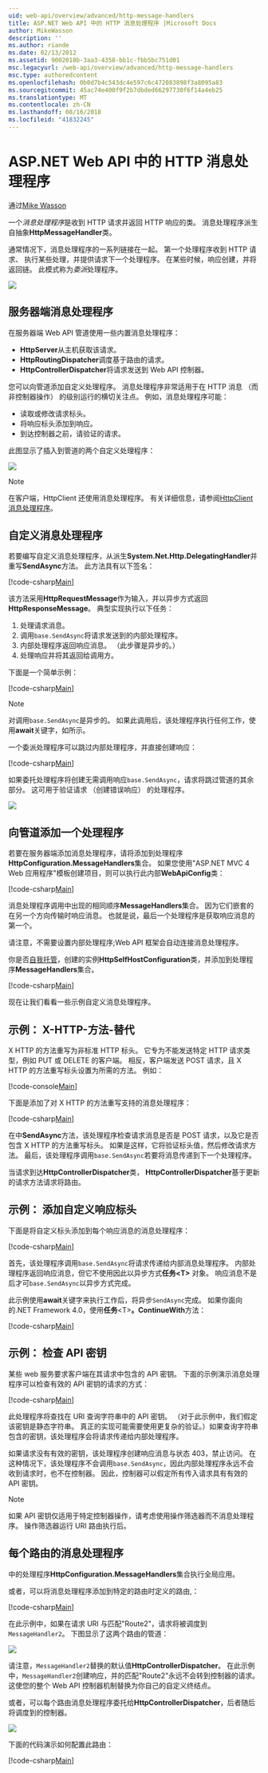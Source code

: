 ```yaml
---
uid: web-api/overview/advanced/http-message-handlers
title: ASP.NET Web API 中的 HTTP 消息处理程序 |Microsoft Docs
author: MikeWasson
description: ''
ms.author: riande
ms.date: 02/13/2012
ms.assetid: 9002018b-3aa3-4358-bb1c-fbb5bc751d01
msc.legacyurl: /web-api/overview/advanced/http-message-handlers
msc.type: authoredcontent
ms.openlocfilehash: 0b0d7b4c543dc4e597c6c472083898f3a8095a83
ms.sourcegitcommit: 45ac74e400f9f2b7dbded66297730f6f14a4eb25
ms.translationtype: MT
ms.contentlocale: zh-CN
ms.lasthandoff: 08/16/2018
ms.locfileid: "41832245"
---
```

<a name="http-message-handlers-in-aspnet-web-api"></a>ASP.NET Web API 中的 HTTP 消息处理程序
====================
通过[Mike Wasson](https://github.com/MikeWasson)

一个*消息处理程序*是收到 HTTP 请求并返回 HTTP 响应的类。 消息处理程序派生自抽象**HttpMessageHandler**类。

通常情况下，消息处理程序的一系列链接在一起。 第一个处理程序收到 HTTP 请求、 执行某些处理，并提供请求下一个处理程序。 在某些时候，响应创建，并将返回链。 此模式称为*委派*处理程序。

![](http-message-handlers/_static/image1.png)

## <a name="server-side-message-handlers"></a>服务器端消息处理程序

在服务器端 Web API 管道使用一些内置消息处理程序：

- **HttpServer**从主机获取该请求。
- **HttpRoutingDispatcher**调度基于路由的请求。
- **HttpControllerDispatcher**将请求发送到 Web API 控制器。

您可以向管道添加自定义处理程序。 消息处理程序非常适用于在 HTTP 消息 （而非控制器操作） 的级别运行的横切关注点。 例如，消息处理程序可能：

- 读取或修改请求标头。
- 将响应标头添加到响应。
- 到达控制器之前，请验证的请求。

此图显示了插入到管道的两个自定义处理程序：

![](http-message-handlers/_static/image2.png)

> [!NOTE]
> 在客户端，HttpClient 还使用消息处理程序。 有关详细信息，请参阅[HttpClient 消息处理程序](httpclient-message-handlers.md)。


## <a name="custom-message-handlers"></a>自定义消息处理程序

若要编写自定义消息处理程序，从派生**System.Net.Http.DelegatingHandler**并重写**SendAsync**方法。 此方法具有以下签名：

[!code-csharp[Main](http-message-handlers/samples/sample1.cs)]

该方法采用**HttpRequestMessage**作为输入，并以异步方式返回**HttpResponseMessage**。 典型实现执行以下任务：

1. 处理请求消息。
2. 调用`base.SendAsync`将请求发送到的内部处理程序。
3. 内部处理程序返回响应消息。 （此步骤是异步的。）
4. 处理响应并将其返回给调用方。

下面是一个简单示例：

[!code-csharp[Main](http-message-handlers/samples/sample2.cs)]

> [!NOTE]
> 对调用`base.SendAsync`是异步的。 如果此调用后，该处理程序执行任何工作，使用**await**关键字，如所示。


一个委派处理程序可以跳过内部处理程序，并直接创建响应：

[!code-csharp[Main](http-message-handlers/samples/sample3.cs)]

如果委托处理程序将创建无需调用响应`base.SendAsync`，请求将跳过管道的其余部分。 这可用于验证请求 （创建错误响应） 的处理程序。

![](http-message-handlers/_static/image3.png)

## <a name="adding-a-handler-to-the-pipeline"></a>向管道添加一个处理程序

若要在服务器端添加消息处理程序，请将添加到处理程序**HttpConfiguration.MessageHandlers**集合。 如果您使用"ASP.NET MVC 4 Web 应用程序"模板创建项目，则可以执行此内部**WebApiConfig**类：

[!code-csharp[Main](http-message-handlers/samples/sample4.cs)]

消息处理程序调用中出现的相同顺序**MessageHandlers**集合。 因为它们嵌套的在另一个方向传输时响应消息。 也就是说，最后一个处理程序是获取响应消息的第一个。

请注意，不需要设置内部处理程序;Web API 框架会自动连接消息处理程序。

你是否[自我托管](../older-versions/self-host-a-web-api.md)，创建的实例**HttpSelfHostConfiguration**类，并添加到处理程序**MessageHandlers**集合。

[!code-csharp[Main](http-message-handlers/samples/sample5.cs)]

现在让我们看看一些示例自定义消息处理程序。

## <a name="example-x-http-method-override"></a>示例： X-HTTP-方法-替代

X HTTP 的方法重写为非标准 HTTP 标头。 它专为不能发送特定 HTTP 请求类型，例如 PUT 或 DELETE 的客户端。 相反，客户端发送 POST 请求，且 X HTTP 的方法重写标头设置为所需的方法。 例如：

[!code-console[Main](http-message-handlers/samples/sample6.cmd)]

下面是添加了对 X HTTP 的方法重写支持的消息处理程序：

[!code-csharp[Main](http-message-handlers/samples/sample7.cs)]

在中**SendAsync**方法，该处理程序检查请求消息是否是 POST 请求，以及它是否包含 X HTTP 的方法重写标头。 如果是这样，它将验证标头值，然后修改请求方法。 最后，该处理程序调用`base.SendAsync`若要将消息传递到下一个处理程序。

当请求到达**HttpControllerDispatcher**类， **HttpControllerDispatcher**基于更新的请求方法请求将路由。

## <a name="example-adding-a-custom-response-header"></a>示例： 添加自定义响应标头

下面是将自定义标头添加到每个响应消息的消息处理程序：

[!code-csharp[Main](http-message-handlers/samples/sample8.cs)]

首先，该处理程序调用`base.SendAsync`将请求传递给内部消息处理程序。 内部处理程序返回响应消息，但它不使用因此以异步方式**任务&lt;T&gt;** 对象。 响应消息不是后才可`base.SendAsync`以异步方式完成。

此示例使用**await**关键字来执行工作后，将异步`SendAsync`完成。 如果你面向的.NET Framework 4.0，使用**任务**&lt;T&gt;**。ContinueWith**方法：

[!code-csharp[Main](http-message-handlers/samples/sample9.cs)]

## <a name="example-checking-for-an-api-key"></a>示例： 检查 API 密钥

某些 web 服务要求客户端在其请求中包含的 API 密钥。 下面的示例演示消息处理程序可以检查有效的 API 密钥的请求的方式：

[!code-csharp[Main](http-message-handlers/samples/sample10.cs)]

此处理程序将查找在 URI 查询字符串中的 API 密钥。 （对于此示例中，我们假定该密钥是静态字符串。 真正的实现可能需要使用更复杂的验证。）如果查询字符串包含的密钥，该处理程序会将请求传递给内部处理程序。

如果请求没有有效的密钥，该处理程序创建响应消息与状态 403，禁止访问。 在这种情况下，该处理程序不会调用`base.SendAsync`，因此内部处理程序永远不会收到请求时，也不在控制器。 因此，控制器可以假定所有传入请求具有有效的 API 密钥。

> [!NOTE]
> 如果 API 密钥仅适用于特定控制器操作，请考虑使用操作筛选器而不消息处理程序。 操作筛选器运行 URI 路由执行后。


## <a name="per-route-message-handlers"></a>每个路由的消息处理程序

中的处理程序**HttpConfiguration.MessageHandlers**集合执行全局应用。

或者，可以将消息处理程序添加到特定的路由时定义的路由,：

[!code-csharp[Main](http-message-handlers/samples/sample11.cs?highlight=16)]

在此示例中，如果在请求 URI 与匹配"Route2"，请求将被调度到`MessageHandler2`。 下图显示了这两个路由的管道：

![](http-message-handlers/_static/image4.png)

请注意，`MessageHandler2`替换的默认值**HttpControllerDispatcher**。 在此示例中，`MessageHandler2`创建响应，并的匹配"Route2"永远不会转到控制器的请求。 这使您的整个 Web API 控制器机制替换为你自己的自定义终结点。

或者，可以每个路由消息处理程序委托给**HttpControllerDispatcher**，后者随后将调度到的控制器。

![](http-message-handlers/_static/image5.png)

下面的代码演示如何配置此路由：

[!code-csharp[Main](http-message-handlers/samples/sample12.cs)]
